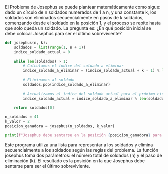 El Problema de Josephus se puede plantear matemáticamente como sigue: dado un círculo de n soldados numerados de 1 a n, y una constante k, los soldados son eliminados secuencialmente en pasos de k soldados, comenzando desde el soldado en la posición 1, y el proceso se repite hasta que solo queda un soldado. La pregunta es: ¿En qué posición inicial se debe colocar Josephus para ser el último sobreviviente?



```python
def josephus(n, k):
    soldados = list(range(1, n + 1))
    indice_soldado_actual = 0
    
    while len(soldados) > 1:
        # Calculamos el índice del soldado a eliminar
        indice_soldado_a_eliminar = (indice_soldado_actual + k - 1) % len(soldados)
        
        # Eliminamos al soldado
        soldados.pop(indice_soldado_a_eliminar)
        
        # Actualizamos el índice del soldado actual para el próximo ciclo
        indice_soldado_actual = indice_soldado_a_eliminar % len(soldados)
    
    return soldados[0]

n_soldados = 41
k_valor = 2
posicion_ganadora = josephus(n_soldados, k_valor)

print(f"Josephus debe sentarse en la posición {posicion_ganadora} para ser el último sobreviviente.")
```

Este programa utiliza una lista para representar a los soldados y elimina secuencialmente a los soldados según las reglas del problema. La función josephus toma dos parámetros: el número total de soldados (n) y el paso de eliminación (k). El resultado es la posición en la que Josephus debe sentarse para ser el último sobreviviente.
